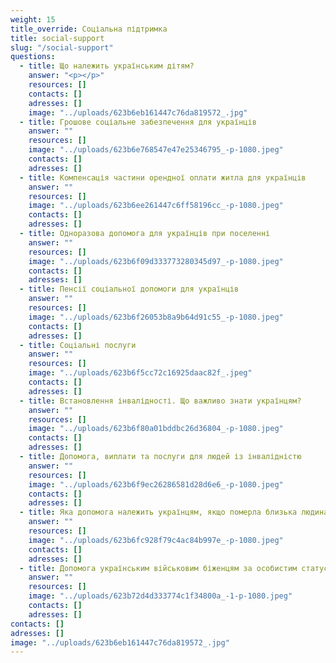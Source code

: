 ```yaml
---
weight: 15
title_override: Соціальна підтримка
title: social-support
slug: "/social-support"
questions:
  - title: Що належить українським дітям?
    answer: "<p></p>"
    resources: []
    contacts: []
    adresses: []
    image: "../uploads/623b6eb161447c76da819572_.jpg"
  - title: Грошове соціальне забезпечення для українців
    answer: ""
    resources: []
    image: "../uploads/623b6e768547e47e25346795_-p-1080.jpeg"
    contacts: []
    adresses: []
  - title: Компенсація частини орендної оплати житла для українців
    answer: ""
    resources: []
    image: "../uploads/623b6ee261447c6ff58196cc_-p-1080.jpeg"
    contacts: []
    adresses: []
  - title: Одноразова допомога для українців при поселенні
    answer: ""
    resources: []
    image: "../uploads/623b6f09d333773280345d97_-p-1080.jpeg"
    contacts: []
    adresses: []
  - title: Пенсії соціальної допомоги для українців
    answer: ""
    resources: []
    image: "../uploads/623b6f26053b8a9b64d91c55_-p-1080.jpeg"
    contacts: []
    adresses: []
  - title: Соціальні послуги
    answer: ""
    resources: []
    image: "../uploads/623b6f5cc72c16925daac82f_.jpeg"
    contacts: []
    adresses: []
  - title: Встановлення інвалідності. Що важливо знати українцям?
    answer: ""
    resources: []
    image: "../uploads/623b6f80a01bddbc26d36804_-p-1080.jpeg"
    contacts: []
    adresses: []
  - title: Допомога, виплати та послуги для людей із інвалідністю
    answer: ""
    resources: []
    image: "../uploads/623b6f9ec26286581d28d6e6_-p-1080.jpeg"
    contacts: []
    adresses: []
  - title: Яка допомога належить українцям, якщо померла близька людина?
    answer: ""
    resources: []
    image: "../uploads/623b6fc928f79c4ac84b997e_-p-1080.jpeg"
    contacts: []
    adresses: []
  - title: Допомога українським військовим біженцям за особистим статусом
    answer: ""
    resources: []
    image: "../uploads/623b72d4d333774c1f34800a_-1-p-1080.jpeg"
    contacts: []
    adresses: []
contacts: []
adresses: []
image: "../uploads/623b6eb161447c76da819572_.jpg"
---
```

